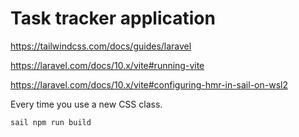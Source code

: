 # Task tracker application

<https://tailwindcss.com/docs/guides/laravel>

<https://laravel.com/docs/10.x/vite#running-vite>

<https://laravel.com/docs/10.x/vite#configuring-hmr-in-sail-on-wsl2>

Every time you use a new CSS class.

```sail npm run build```
